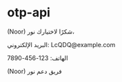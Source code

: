 # otp-api


<p>(Noor) شكرًا لاختيارك نور،</p>
      <p>البريد الإلكتروني: LcQDQ@example.com</p>
      <p>الهاتف: 123-456-7890</p>
      <p>(Noor) فريق دعم نور</p>
